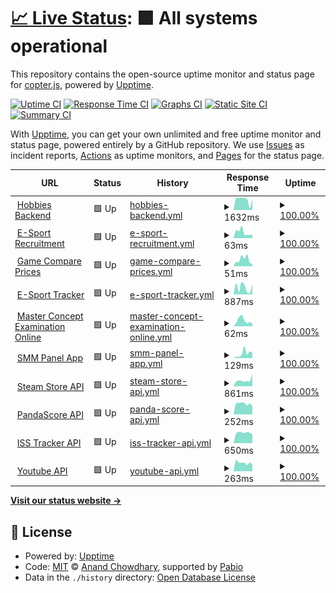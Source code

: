 # [📈 Live Status](https://krittin-58.github.io/uptime-monitoring): <!--live status--> **🟩 All systems operational**

This repository contains the open-source uptime monitor and status page for [copter.js](https://krittin-58.github.io/uptime-monitoring), powered by [Upptime](https://github.com/upptime/upptime).

[![Uptime CI](https://github.com/krittin-58/uptime-monitoring/workflows/Uptime%20CI/badge.svg)](https://github.com/krittin-58/uptime-monitoring/actions?query=workflow%3A%22Uptime+CI%22)
[![Response Time CI](https://github.com/krittin-58/uptime-monitoring/workflows/Response%20Time%20CI/badge.svg)](https://github.com/krittin-58/uptime-monitoring/actions?query=workflow%3A%22Response+Time+CI%22)
[![Graphs CI](https://github.com/krittin-58/uptime-monitoring/workflows/Graphs%20CI/badge.svg)](https://github.com/krittin-58/uptime-monitoring/actions?query=workflow%3A%22Graphs+CI%22)
[![Static Site CI](https://github.com/krittin-58/uptime-monitoring/workflows/Static%20Site%20CI/badge.svg)](https://github.com/krittin-58/uptime-monitoring/actions?query=workflow%3A%22Static+Site+CI%22)
[![Summary CI](https://github.com/krittin-58/uptime-monitoring/workflows/Summary%20CI/badge.svg)](https://github.com/krittin-58/uptime-monitoring/actions?query=workflow%3A%22Summary+CI%22)

With [Upptime](https://upptime.js.org), you can get your own unlimited and free uptime monitor and status page, powered entirely by a GitHub repository. We use [Issues](https://github.com/krittin-58/uptime-monitoring/issues) as incident reports, [Actions](https://github.com/krittin-58/uptime-monitoring/actions) as uptime monitors, and [Pages](https://krittin-58.github.io/uptime-monitoring) for the status page.

<!--start: status pages-->
<!-- This summary is generated by Upptime (https://github.com/upptime/upptime) -->
<!-- Do not edit this manually, your changes will be overwritten -->
<!-- prettier-ignore -->
| URL | Status | History | Response Time | Uptime |
| --- | ------ | ------- | ------------- | ------ |
| <img alt="" src="https://icons.duckduckgo.com/ip3/hobbies-backend.vercel.app.ico" height="13"> [Hobbies Backend](https://hobbies-backend.vercel.app) | 🟩 Up | [hobbies-backend.yml](https://github.com/krittin-58/uptime-monitoring/commits/HEAD/history/hobbies-backend.yml) | <details><summary><img alt="Response time graph" src="./graphs/hobbies-backend/response-time-week.png" height="20"> 1632ms</summary><br><a href="https://krittin-58.github.io/uptime-monitoring/history/hobbies-backend"><img alt="Response time 1144" src="https://img.shields.io/endpoint?url=https%3A%2F%2Fraw.githubusercontent.com%2Fkrittin-58%2Fuptime-monitoring%2FHEAD%2Fapi%2Fhobbies-backend%2Fresponse-time.json"></a><br><a href="https://krittin-58.github.io/uptime-monitoring/history/hobbies-backend"><img alt="24-hour response time 1744" src="https://img.shields.io/endpoint?url=https%3A%2F%2Fraw.githubusercontent.com%2Fkrittin-58%2Fuptime-monitoring%2FHEAD%2Fapi%2Fhobbies-backend%2Fresponse-time-day.json"></a><br><a href="https://krittin-58.github.io/uptime-monitoring/history/hobbies-backend"><img alt="7-day response time 1632" src="https://img.shields.io/endpoint?url=https%3A%2F%2Fraw.githubusercontent.com%2Fkrittin-58%2Fuptime-monitoring%2FHEAD%2Fapi%2Fhobbies-backend%2Fresponse-time-week.json"></a><br><a href="https://krittin-58.github.io/uptime-monitoring/history/hobbies-backend"><img alt="30-day response time 1068" src="https://img.shields.io/endpoint?url=https%3A%2F%2Fraw.githubusercontent.com%2Fkrittin-58%2Fuptime-monitoring%2FHEAD%2Fapi%2Fhobbies-backend%2Fresponse-time-month.json"></a><br><a href="https://krittin-58.github.io/uptime-monitoring/history/hobbies-backend"><img alt="1-year response time 1144" src="https://img.shields.io/endpoint?url=https%3A%2F%2Fraw.githubusercontent.com%2Fkrittin-58%2Fuptime-monitoring%2FHEAD%2Fapi%2Fhobbies-backend%2Fresponse-time-year.json"></a></details> | <details><summary><a href="https://krittin-58.github.io/uptime-monitoring/history/hobbies-backend">100.00%</a></summary><a href="https://krittin-58.github.io/uptime-monitoring/history/hobbies-backend"><img alt="All-time uptime 100.00%" src="https://img.shields.io/endpoint?url=https%3A%2F%2Fraw.githubusercontent.com%2Fkrittin-58%2Fuptime-monitoring%2FHEAD%2Fapi%2Fhobbies-backend%2Fuptime.json"></a><br><a href="https://krittin-58.github.io/uptime-monitoring/history/hobbies-backend"><img alt="24-hour uptime 100.00%" src="https://img.shields.io/endpoint?url=https%3A%2F%2Fraw.githubusercontent.com%2Fkrittin-58%2Fuptime-monitoring%2FHEAD%2Fapi%2Fhobbies-backend%2Fuptime-day.json"></a><br><a href="https://krittin-58.github.io/uptime-monitoring/history/hobbies-backend"><img alt="7-day uptime 100.00%" src="https://img.shields.io/endpoint?url=https%3A%2F%2Fraw.githubusercontent.com%2Fkrittin-58%2Fuptime-monitoring%2FHEAD%2Fapi%2Fhobbies-backend%2Fuptime-week.json"></a><br><a href="https://krittin-58.github.io/uptime-monitoring/history/hobbies-backend"><img alt="30-day uptime 100.00%" src="https://img.shields.io/endpoint?url=https%3A%2F%2Fraw.githubusercontent.com%2Fkrittin-58%2Fuptime-monitoring%2FHEAD%2Fapi%2Fhobbies-backend%2Fuptime-month.json"></a><br><a href="https://krittin-58.github.io/uptime-monitoring/history/hobbies-backend"><img alt="1-year uptime 100.00%" src="https://img.shields.io/endpoint?url=https%3A%2F%2Fraw.githubusercontent.com%2Fkrittin-58%2Fuptime-monitoring%2FHEAD%2Fapi%2Fhobbies-backend%2Fuptime-year.json"></a></details>
| <img alt="" src="https://icons.duckduckgo.com/ip3/esport-recruitment.vercel.app.ico" height="13"> [E-Sport Recruitment](https://esport-recruitment.vercel.app) | 🟩 Up | [e-sport-recruitment.yml](https://github.com/krittin-58/uptime-monitoring/commits/HEAD/history/e-sport-recruitment.yml) | <details><summary><img alt="Response time graph" src="./graphs/e-sport-recruitment/response-time-week.png" height="20"> 63ms</summary><br><a href="https://krittin-58.github.io/uptime-monitoring/history/e-sport-recruitment"><img alt="Response time 96" src="https://img.shields.io/endpoint?url=https%3A%2F%2Fraw.githubusercontent.com%2Fkrittin-58%2Fuptime-monitoring%2FHEAD%2Fapi%2Fe-sport-recruitment%2Fresponse-time.json"></a><br><a href="https://krittin-58.github.io/uptime-monitoring/history/e-sport-recruitment"><img alt="24-hour response time 36" src="https://img.shields.io/endpoint?url=https%3A%2F%2Fraw.githubusercontent.com%2Fkrittin-58%2Fuptime-monitoring%2FHEAD%2Fapi%2Fe-sport-recruitment%2Fresponse-time-day.json"></a><br><a href="https://krittin-58.github.io/uptime-monitoring/history/e-sport-recruitment"><img alt="7-day response time 63" src="https://img.shields.io/endpoint?url=https%3A%2F%2Fraw.githubusercontent.com%2Fkrittin-58%2Fuptime-monitoring%2FHEAD%2Fapi%2Fe-sport-recruitment%2Fresponse-time-week.json"></a><br><a href="https://krittin-58.github.io/uptime-monitoring/history/e-sport-recruitment"><img alt="30-day response time 84" src="https://img.shields.io/endpoint?url=https%3A%2F%2Fraw.githubusercontent.com%2Fkrittin-58%2Fuptime-monitoring%2FHEAD%2Fapi%2Fe-sport-recruitment%2Fresponse-time-month.json"></a><br><a href="https://krittin-58.github.io/uptime-monitoring/history/e-sport-recruitment"><img alt="1-year response time 96" src="https://img.shields.io/endpoint?url=https%3A%2F%2Fraw.githubusercontent.com%2Fkrittin-58%2Fuptime-monitoring%2FHEAD%2Fapi%2Fe-sport-recruitment%2Fresponse-time-year.json"></a></details> | <details><summary><a href="https://krittin-58.github.io/uptime-monitoring/history/e-sport-recruitment">100.00%</a></summary><a href="https://krittin-58.github.io/uptime-monitoring/history/e-sport-recruitment"><img alt="All-time uptime 100.00%" src="https://img.shields.io/endpoint?url=https%3A%2F%2Fraw.githubusercontent.com%2Fkrittin-58%2Fuptime-monitoring%2FHEAD%2Fapi%2Fe-sport-recruitment%2Fuptime.json"></a><br><a href="https://krittin-58.github.io/uptime-monitoring/history/e-sport-recruitment"><img alt="24-hour uptime 100.00%" src="https://img.shields.io/endpoint?url=https%3A%2F%2Fraw.githubusercontent.com%2Fkrittin-58%2Fuptime-monitoring%2FHEAD%2Fapi%2Fe-sport-recruitment%2Fuptime-day.json"></a><br><a href="https://krittin-58.github.io/uptime-monitoring/history/e-sport-recruitment"><img alt="7-day uptime 100.00%" src="https://img.shields.io/endpoint?url=https%3A%2F%2Fraw.githubusercontent.com%2Fkrittin-58%2Fuptime-monitoring%2FHEAD%2Fapi%2Fe-sport-recruitment%2Fuptime-week.json"></a><br><a href="https://krittin-58.github.io/uptime-monitoring/history/e-sport-recruitment"><img alt="30-day uptime 100.00%" src="https://img.shields.io/endpoint?url=https%3A%2F%2Fraw.githubusercontent.com%2Fkrittin-58%2Fuptime-monitoring%2FHEAD%2Fapi%2Fe-sport-recruitment%2Fuptime-month.json"></a><br><a href="https://krittin-58.github.io/uptime-monitoring/history/e-sport-recruitment"><img alt="1-year uptime 100.00%" src="https://img.shields.io/endpoint?url=https%3A%2F%2Fraw.githubusercontent.com%2Fkrittin-58%2Fuptime-monitoring%2FHEAD%2Fapi%2Fe-sport-recruitment%2Fuptime-year.json"></a></details>
| <img alt="" src="https://icons.duckduckgo.com/ip3/peppy-llama-380c69.netlify.app.ico" height="13"> [Game Compare Prices](https://peppy-llama-380c69.netlify.app) | 🟩 Up | [game-compare-prices.yml](https://github.com/krittin-58/uptime-monitoring/commits/HEAD/history/game-compare-prices.yml) | <details><summary><img alt="Response time graph" src="./graphs/game-compare-prices/response-time-week.png" height="20"> 51ms</summary><br><a href="https://krittin-58.github.io/uptime-monitoring/history/game-compare-prices"><img alt="Response time 70" src="https://img.shields.io/endpoint?url=https%3A%2F%2Fraw.githubusercontent.com%2Fkrittin-58%2Fuptime-monitoring%2FHEAD%2Fapi%2Fgame-compare-prices%2Fresponse-time.json"></a><br><a href="https://krittin-58.github.io/uptime-monitoring/history/game-compare-prices"><img alt="24-hour response time 19" src="https://img.shields.io/endpoint?url=https%3A%2F%2Fraw.githubusercontent.com%2Fkrittin-58%2Fuptime-monitoring%2FHEAD%2Fapi%2Fgame-compare-prices%2Fresponse-time-day.json"></a><br><a href="https://krittin-58.github.io/uptime-monitoring/history/game-compare-prices"><img alt="7-day response time 51" src="https://img.shields.io/endpoint?url=https%3A%2F%2Fraw.githubusercontent.com%2Fkrittin-58%2Fuptime-monitoring%2FHEAD%2Fapi%2Fgame-compare-prices%2Fresponse-time-week.json"></a><br><a href="https://krittin-58.github.io/uptime-monitoring/history/game-compare-prices"><img alt="30-day response time 66" src="https://img.shields.io/endpoint?url=https%3A%2F%2Fraw.githubusercontent.com%2Fkrittin-58%2Fuptime-monitoring%2FHEAD%2Fapi%2Fgame-compare-prices%2Fresponse-time-month.json"></a><br><a href="https://krittin-58.github.io/uptime-monitoring/history/game-compare-prices"><img alt="1-year response time 70" src="https://img.shields.io/endpoint?url=https%3A%2F%2Fraw.githubusercontent.com%2Fkrittin-58%2Fuptime-monitoring%2FHEAD%2Fapi%2Fgame-compare-prices%2Fresponse-time-year.json"></a></details> | <details><summary><a href="https://krittin-58.github.io/uptime-monitoring/history/game-compare-prices">100.00%</a></summary><a href="https://krittin-58.github.io/uptime-monitoring/history/game-compare-prices"><img alt="All-time uptime 100.00%" src="https://img.shields.io/endpoint?url=https%3A%2F%2Fraw.githubusercontent.com%2Fkrittin-58%2Fuptime-monitoring%2FHEAD%2Fapi%2Fgame-compare-prices%2Fuptime.json"></a><br><a href="https://krittin-58.github.io/uptime-monitoring/history/game-compare-prices"><img alt="24-hour uptime 100.00%" src="https://img.shields.io/endpoint?url=https%3A%2F%2Fraw.githubusercontent.com%2Fkrittin-58%2Fuptime-monitoring%2FHEAD%2Fapi%2Fgame-compare-prices%2Fuptime-day.json"></a><br><a href="https://krittin-58.github.io/uptime-monitoring/history/game-compare-prices"><img alt="7-day uptime 100.00%" src="https://img.shields.io/endpoint?url=https%3A%2F%2Fraw.githubusercontent.com%2Fkrittin-58%2Fuptime-monitoring%2FHEAD%2Fapi%2Fgame-compare-prices%2Fuptime-week.json"></a><br><a href="https://krittin-58.github.io/uptime-monitoring/history/game-compare-prices"><img alt="30-day uptime 100.00%" src="https://img.shields.io/endpoint?url=https%3A%2F%2Fraw.githubusercontent.com%2Fkrittin-58%2Fuptime-monitoring%2FHEAD%2Fapi%2Fgame-compare-prices%2Fuptime-month.json"></a><br><a href="https://krittin-58.github.io/uptime-monitoring/history/game-compare-prices"><img alt="1-year uptime 100.00%" src="https://img.shields.io/endpoint?url=https%3A%2F%2Fraw.githubusercontent.com%2Fkrittin-58%2Fuptime-monitoring%2FHEAD%2Fapi%2Fgame-compare-prices%2Fuptime-year.json"></a></details>
| <img alt="" src="https://icons.duckduckgo.com/ip3/esport-tracker-eight.vercel.app.ico" height="13"> [E-Sport Tracker](https://esport-tracker-eight.vercel.app) | 🟩 Up | [e-sport-tracker.yml](https://github.com/krittin-58/uptime-monitoring/commits/HEAD/history/e-sport-tracker.yml) | <details><summary><img alt="Response time graph" src="./graphs/e-sport-tracker/response-time-week.png" height="20"> 887ms</summary><br><a href="https://krittin-58.github.io/uptime-monitoring/history/e-sport-tracker"><img alt="Response time 921" src="https://img.shields.io/endpoint?url=https%3A%2F%2Fraw.githubusercontent.com%2Fkrittin-58%2Fuptime-monitoring%2FHEAD%2Fapi%2Fe-sport-tracker%2Fresponse-time.json"></a><br><a href="https://krittin-58.github.io/uptime-monitoring/history/e-sport-tracker"><img alt="24-hour response time 1324" src="https://img.shields.io/endpoint?url=https%3A%2F%2Fraw.githubusercontent.com%2Fkrittin-58%2Fuptime-monitoring%2FHEAD%2Fapi%2Fe-sport-tracker%2Fresponse-time-day.json"></a><br><a href="https://krittin-58.github.io/uptime-monitoring/history/e-sport-tracker"><img alt="7-day response time 887" src="https://img.shields.io/endpoint?url=https%3A%2F%2Fraw.githubusercontent.com%2Fkrittin-58%2Fuptime-monitoring%2FHEAD%2Fapi%2Fe-sport-tracker%2Fresponse-time-week.json"></a><br><a href="https://krittin-58.github.io/uptime-monitoring/history/e-sport-tracker"><img alt="30-day response time 806" src="https://img.shields.io/endpoint?url=https%3A%2F%2Fraw.githubusercontent.com%2Fkrittin-58%2Fuptime-monitoring%2FHEAD%2Fapi%2Fe-sport-tracker%2Fresponse-time-month.json"></a><br><a href="https://krittin-58.github.io/uptime-monitoring/history/e-sport-tracker"><img alt="1-year response time 921" src="https://img.shields.io/endpoint?url=https%3A%2F%2Fraw.githubusercontent.com%2Fkrittin-58%2Fuptime-monitoring%2FHEAD%2Fapi%2Fe-sport-tracker%2Fresponse-time-year.json"></a></details> | <details><summary><a href="https://krittin-58.github.io/uptime-monitoring/history/e-sport-tracker">100.00%</a></summary><a href="https://krittin-58.github.io/uptime-monitoring/history/e-sport-tracker"><img alt="All-time uptime 100.00%" src="https://img.shields.io/endpoint?url=https%3A%2F%2Fraw.githubusercontent.com%2Fkrittin-58%2Fuptime-monitoring%2FHEAD%2Fapi%2Fe-sport-tracker%2Fuptime.json"></a><br><a href="https://krittin-58.github.io/uptime-monitoring/history/e-sport-tracker"><img alt="24-hour uptime 100.00%" src="https://img.shields.io/endpoint?url=https%3A%2F%2Fraw.githubusercontent.com%2Fkrittin-58%2Fuptime-monitoring%2FHEAD%2Fapi%2Fe-sport-tracker%2Fuptime-day.json"></a><br><a href="https://krittin-58.github.io/uptime-monitoring/history/e-sport-tracker"><img alt="7-day uptime 100.00%" src="https://img.shields.io/endpoint?url=https%3A%2F%2Fraw.githubusercontent.com%2Fkrittin-58%2Fuptime-monitoring%2FHEAD%2Fapi%2Fe-sport-tracker%2Fuptime-week.json"></a><br><a href="https://krittin-58.github.io/uptime-monitoring/history/e-sport-tracker"><img alt="30-day uptime 100.00%" src="https://img.shields.io/endpoint?url=https%3A%2F%2Fraw.githubusercontent.com%2Fkrittin-58%2Fuptime-monitoring%2FHEAD%2Fapi%2Fe-sport-tracker%2Fuptime-month.json"></a><br><a href="https://krittin-58.github.io/uptime-monitoring/history/e-sport-tracker"><img alt="1-year uptime 100.00%" src="https://img.shields.io/endpoint?url=https%3A%2F%2Fraw.githubusercontent.com%2Fkrittin-58%2Fuptime-monitoring%2FHEAD%2Fapi%2Fe-sport-tracker%2Fuptime-year.json"></a></details>
| <img alt="" src="https://icons.duckduckgo.com/ip3/master-concept.vercel.app.ico" height="13"> [Master Concept Examination Online](https://master-concept.vercel.app) | 🟩 Up | [master-concept-examination-online.yml](https://github.com/krittin-58/uptime-monitoring/commits/HEAD/history/master-concept-examination-online.yml) | <details><summary><img alt="Response time graph" src="./graphs/master-concept-examination-online/response-time-week.png" height="20"> 62ms</summary><br><a href="https://krittin-58.github.io/uptime-monitoring/history/master-concept-examination-online"><img alt="Response time 87" src="https://img.shields.io/endpoint?url=https%3A%2F%2Fraw.githubusercontent.com%2Fkrittin-58%2Fuptime-monitoring%2FHEAD%2Fapi%2Fmaster-concept-examination-online%2Fresponse-time.json"></a><br><a href="https://krittin-58.github.io/uptime-monitoring/history/master-concept-examination-online"><img alt="24-hour response time 30" src="https://img.shields.io/endpoint?url=https%3A%2F%2Fraw.githubusercontent.com%2Fkrittin-58%2Fuptime-monitoring%2FHEAD%2Fapi%2Fmaster-concept-examination-online%2Fresponse-time-day.json"></a><br><a href="https://krittin-58.github.io/uptime-monitoring/history/master-concept-examination-online"><img alt="7-day response time 62" src="https://img.shields.io/endpoint?url=https%3A%2F%2Fraw.githubusercontent.com%2Fkrittin-58%2Fuptime-monitoring%2FHEAD%2Fapi%2Fmaster-concept-examination-online%2Fresponse-time-week.json"></a><br><a href="https://krittin-58.github.io/uptime-monitoring/history/master-concept-examination-online"><img alt="30-day response time 71" src="https://img.shields.io/endpoint?url=https%3A%2F%2Fraw.githubusercontent.com%2Fkrittin-58%2Fuptime-monitoring%2FHEAD%2Fapi%2Fmaster-concept-examination-online%2Fresponse-time-month.json"></a><br><a href="https://krittin-58.github.io/uptime-monitoring/history/master-concept-examination-online"><img alt="1-year response time 87" src="https://img.shields.io/endpoint?url=https%3A%2F%2Fraw.githubusercontent.com%2Fkrittin-58%2Fuptime-monitoring%2FHEAD%2Fapi%2Fmaster-concept-examination-online%2Fresponse-time-year.json"></a></details> | <details><summary><a href="https://krittin-58.github.io/uptime-monitoring/history/master-concept-examination-online">100.00%</a></summary><a href="https://krittin-58.github.io/uptime-monitoring/history/master-concept-examination-online"><img alt="All-time uptime 100.00%" src="https://img.shields.io/endpoint?url=https%3A%2F%2Fraw.githubusercontent.com%2Fkrittin-58%2Fuptime-monitoring%2FHEAD%2Fapi%2Fmaster-concept-examination-online%2Fuptime.json"></a><br><a href="https://krittin-58.github.io/uptime-monitoring/history/master-concept-examination-online"><img alt="24-hour uptime 100.00%" src="https://img.shields.io/endpoint?url=https%3A%2F%2Fraw.githubusercontent.com%2Fkrittin-58%2Fuptime-monitoring%2FHEAD%2Fapi%2Fmaster-concept-examination-online%2Fuptime-day.json"></a><br><a href="https://krittin-58.github.io/uptime-monitoring/history/master-concept-examination-online"><img alt="7-day uptime 100.00%" src="https://img.shields.io/endpoint?url=https%3A%2F%2Fraw.githubusercontent.com%2Fkrittin-58%2Fuptime-monitoring%2FHEAD%2Fapi%2Fmaster-concept-examination-online%2Fuptime-week.json"></a><br><a href="https://krittin-58.github.io/uptime-monitoring/history/master-concept-examination-online"><img alt="30-day uptime 100.00%" src="https://img.shields.io/endpoint?url=https%3A%2F%2Fraw.githubusercontent.com%2Fkrittin-58%2Fuptime-monitoring%2FHEAD%2Fapi%2Fmaster-concept-examination-online%2Fuptime-month.json"></a><br><a href="https://krittin-58.github.io/uptime-monitoring/history/master-concept-examination-online"><img alt="1-year uptime 100.00%" src="https://img.shields.io/endpoint?url=https%3A%2F%2Fraw.githubusercontent.com%2Fkrittin-58%2Fuptime-monitoring%2FHEAD%2Fapi%2Fmaster-concept-examination-online%2Fuptime-year.json"></a></details>
| <img alt="" src="https://icons.duckduckgo.com/ip3/glittery-twilight-d3f1c7.netlify.app.ico" height="13"> [SMM Panel App](https://glittery-twilight-d3f1c7.netlify.app) | 🟩 Up | [smm-panel-app.yml](https://github.com/krittin-58/uptime-monitoring/commits/HEAD/history/smm-panel-app.yml) | <details><summary><img alt="Response time graph" src="./graphs/smm-panel-app/response-time-week.png" height="20"> 129ms</summary><br><a href="https://krittin-58.github.io/uptime-monitoring/history/smm-panel-app"><img alt="Response time 170" src="https://img.shields.io/endpoint?url=https%3A%2F%2Fraw.githubusercontent.com%2Fkrittin-58%2Fuptime-monitoring%2FHEAD%2Fapi%2Fsmm-panel-app%2Fresponse-time.json"></a><br><a href="https://krittin-58.github.io/uptime-monitoring/history/smm-panel-app"><img alt="24-hour response time 142" src="https://img.shields.io/endpoint?url=https%3A%2F%2Fraw.githubusercontent.com%2Fkrittin-58%2Fuptime-monitoring%2FHEAD%2Fapi%2Fsmm-panel-app%2Fresponse-time-day.json"></a><br><a href="https://krittin-58.github.io/uptime-monitoring/history/smm-panel-app"><img alt="7-day response time 129" src="https://img.shields.io/endpoint?url=https%3A%2F%2Fraw.githubusercontent.com%2Fkrittin-58%2Fuptime-monitoring%2FHEAD%2Fapi%2Fsmm-panel-app%2Fresponse-time-week.json"></a><br><a href="https://krittin-58.github.io/uptime-monitoring/history/smm-panel-app"><img alt="30-day response time 248" src="https://img.shields.io/endpoint?url=https%3A%2F%2Fraw.githubusercontent.com%2Fkrittin-58%2Fuptime-monitoring%2FHEAD%2Fapi%2Fsmm-panel-app%2Fresponse-time-month.json"></a><br><a href="https://krittin-58.github.io/uptime-monitoring/history/smm-panel-app"><img alt="1-year response time 170" src="https://img.shields.io/endpoint?url=https%3A%2F%2Fraw.githubusercontent.com%2Fkrittin-58%2Fuptime-monitoring%2FHEAD%2Fapi%2Fsmm-panel-app%2Fresponse-time-year.json"></a></details> | <details><summary><a href="https://krittin-58.github.io/uptime-monitoring/history/smm-panel-app">100.00%</a></summary><a href="https://krittin-58.github.io/uptime-monitoring/history/smm-panel-app"><img alt="All-time uptime 100.00%" src="https://img.shields.io/endpoint?url=https%3A%2F%2Fraw.githubusercontent.com%2Fkrittin-58%2Fuptime-monitoring%2FHEAD%2Fapi%2Fsmm-panel-app%2Fuptime.json"></a><br><a href="https://krittin-58.github.io/uptime-monitoring/history/smm-panel-app"><img alt="24-hour uptime 100.00%" src="https://img.shields.io/endpoint?url=https%3A%2F%2Fraw.githubusercontent.com%2Fkrittin-58%2Fuptime-monitoring%2FHEAD%2Fapi%2Fsmm-panel-app%2Fuptime-day.json"></a><br><a href="https://krittin-58.github.io/uptime-monitoring/history/smm-panel-app"><img alt="7-day uptime 100.00%" src="https://img.shields.io/endpoint?url=https%3A%2F%2Fraw.githubusercontent.com%2Fkrittin-58%2Fuptime-monitoring%2FHEAD%2Fapi%2Fsmm-panel-app%2Fuptime-week.json"></a><br><a href="https://krittin-58.github.io/uptime-monitoring/history/smm-panel-app"><img alt="30-day uptime 100.00%" src="https://img.shields.io/endpoint?url=https%3A%2F%2Fraw.githubusercontent.com%2Fkrittin-58%2Fuptime-monitoring%2FHEAD%2Fapi%2Fsmm-panel-app%2Fuptime-month.json"></a><br><a href="https://krittin-58.github.io/uptime-monitoring/history/smm-panel-app"><img alt="1-year uptime 100.00%" src="https://img.shields.io/endpoint?url=https%3A%2F%2Fraw.githubusercontent.com%2Fkrittin-58%2Fuptime-monitoring%2FHEAD%2Fapi%2Fsmm-panel-app%2Fuptime-year.json"></a></details>
| <img alt="" src="https://icons.duckduckgo.com/ip3/hobbies-backend.vercel.app.ico" height="13"> [Steam Store API](https://hobbies-backend.vercel.app/steam/featured) | 🟩 Up | [steam-store-api.yml](https://github.com/krittin-58/uptime-monitoring/commits/HEAD/history/steam-store-api.yml) | <details><summary><img alt="Response time graph" src="./graphs/steam-store-api/response-time-week.png" height="20"> 861ms</summary><br><a href="https://krittin-58.github.io/uptime-monitoring/history/steam-store-api"><img alt="Response time 812" src="https://img.shields.io/endpoint?url=https%3A%2F%2Fraw.githubusercontent.com%2Fkrittin-58%2Fuptime-monitoring%2FHEAD%2Fapi%2Fsteam-store-api%2Fresponse-time.json"></a><br><a href="https://krittin-58.github.io/uptime-monitoring/history/steam-store-api"><img alt="24-hour response time 1751" src="https://img.shields.io/endpoint?url=https%3A%2F%2Fraw.githubusercontent.com%2Fkrittin-58%2Fuptime-monitoring%2FHEAD%2Fapi%2Fsteam-store-api%2Fresponse-time-day.json"></a><br><a href="https://krittin-58.github.io/uptime-monitoring/history/steam-store-api"><img alt="7-day response time 861" src="https://img.shields.io/endpoint?url=https%3A%2F%2Fraw.githubusercontent.com%2Fkrittin-58%2Fuptime-monitoring%2FHEAD%2Fapi%2Fsteam-store-api%2Fresponse-time-week.json"></a><br><a href="https://krittin-58.github.io/uptime-monitoring/history/steam-store-api"><img alt="30-day response time 783" src="https://img.shields.io/endpoint?url=https%3A%2F%2Fraw.githubusercontent.com%2Fkrittin-58%2Fuptime-monitoring%2FHEAD%2Fapi%2Fsteam-store-api%2Fresponse-time-month.json"></a><br><a href="https://krittin-58.github.io/uptime-monitoring/history/steam-store-api"><img alt="1-year response time 812" src="https://img.shields.io/endpoint?url=https%3A%2F%2Fraw.githubusercontent.com%2Fkrittin-58%2Fuptime-monitoring%2FHEAD%2Fapi%2Fsteam-store-api%2Fresponse-time-year.json"></a></details> | <details><summary><a href="https://krittin-58.github.io/uptime-monitoring/history/steam-store-api">100.00%</a></summary><a href="https://krittin-58.github.io/uptime-monitoring/history/steam-store-api"><img alt="All-time uptime 100.00%" src="https://img.shields.io/endpoint?url=https%3A%2F%2Fraw.githubusercontent.com%2Fkrittin-58%2Fuptime-monitoring%2FHEAD%2Fapi%2Fsteam-store-api%2Fuptime.json"></a><br><a href="https://krittin-58.github.io/uptime-monitoring/history/steam-store-api"><img alt="24-hour uptime 100.00%" src="https://img.shields.io/endpoint?url=https%3A%2F%2Fraw.githubusercontent.com%2Fkrittin-58%2Fuptime-monitoring%2FHEAD%2Fapi%2Fsteam-store-api%2Fuptime-day.json"></a><br><a href="https://krittin-58.github.io/uptime-monitoring/history/steam-store-api"><img alt="7-day uptime 100.00%" src="https://img.shields.io/endpoint?url=https%3A%2F%2Fraw.githubusercontent.com%2Fkrittin-58%2Fuptime-monitoring%2FHEAD%2Fapi%2Fsteam-store-api%2Fuptime-week.json"></a><br><a href="https://krittin-58.github.io/uptime-monitoring/history/steam-store-api"><img alt="30-day uptime 100.00%" src="https://img.shields.io/endpoint?url=https%3A%2F%2Fraw.githubusercontent.com%2Fkrittin-58%2Fuptime-monitoring%2FHEAD%2Fapi%2Fsteam-store-api%2Fuptime-month.json"></a><br><a href="https://krittin-58.github.io/uptime-monitoring/history/steam-store-api"><img alt="1-year uptime 100.00%" src="https://img.shields.io/endpoint?url=https%3A%2F%2Fraw.githubusercontent.com%2Fkrittin-58%2Fuptime-monitoring%2FHEAD%2Fapi%2Fsteam-store-api%2Fuptime-year.json"></a></details>
| <img alt="" src="https://icons.duckduckgo.com/ip3/hobbies-backend.vercel.app.ico" height="13"> [PandaScore API](https://hobbies-backend.vercel.app/pandascore) | 🟩 Up | [panda-score-api.yml](https://github.com/krittin-58/uptime-monitoring/commits/HEAD/history/panda-score-api.yml) | <details><summary><img alt="Response time graph" src="./graphs/panda-score-api/response-time-week.png" height="20"> 252ms</summary><br><a href="https://krittin-58.github.io/uptime-monitoring/history/panda-score-api"><img alt="Response time 277" src="https://img.shields.io/endpoint?url=https%3A%2F%2Fraw.githubusercontent.com%2Fkrittin-58%2Fuptime-monitoring%2FHEAD%2Fapi%2Fpanda-score-api%2Fresponse-time.json"></a><br><a href="https://krittin-58.github.io/uptime-monitoring/history/panda-score-api"><img alt="24-hour response time 199" src="https://img.shields.io/endpoint?url=https%3A%2F%2Fraw.githubusercontent.com%2Fkrittin-58%2Fuptime-monitoring%2FHEAD%2Fapi%2Fpanda-score-api%2Fresponse-time-day.json"></a><br><a href="https://krittin-58.github.io/uptime-monitoring/history/panda-score-api"><img alt="7-day response time 252" src="https://img.shields.io/endpoint?url=https%3A%2F%2Fraw.githubusercontent.com%2Fkrittin-58%2Fuptime-monitoring%2FHEAD%2Fapi%2Fpanda-score-api%2Fresponse-time-week.json"></a><br><a href="https://krittin-58.github.io/uptime-monitoring/history/panda-score-api"><img alt="30-day response time 286" src="https://img.shields.io/endpoint?url=https%3A%2F%2Fraw.githubusercontent.com%2Fkrittin-58%2Fuptime-monitoring%2FHEAD%2Fapi%2Fpanda-score-api%2Fresponse-time-month.json"></a><br><a href="https://krittin-58.github.io/uptime-monitoring/history/panda-score-api"><img alt="1-year response time 277" src="https://img.shields.io/endpoint?url=https%3A%2F%2Fraw.githubusercontent.com%2Fkrittin-58%2Fuptime-monitoring%2FHEAD%2Fapi%2Fpanda-score-api%2Fresponse-time-year.json"></a></details> | <details><summary><a href="https://krittin-58.github.io/uptime-monitoring/history/panda-score-api">100.00%</a></summary><a href="https://krittin-58.github.io/uptime-monitoring/history/panda-score-api"><img alt="All-time uptime 100.00%" src="https://img.shields.io/endpoint?url=https%3A%2F%2Fraw.githubusercontent.com%2Fkrittin-58%2Fuptime-monitoring%2FHEAD%2Fapi%2Fpanda-score-api%2Fuptime.json"></a><br><a href="https://krittin-58.github.io/uptime-monitoring/history/panda-score-api"><img alt="24-hour uptime 100.00%" src="https://img.shields.io/endpoint?url=https%3A%2F%2Fraw.githubusercontent.com%2Fkrittin-58%2Fuptime-monitoring%2FHEAD%2Fapi%2Fpanda-score-api%2Fuptime-day.json"></a><br><a href="https://krittin-58.github.io/uptime-monitoring/history/panda-score-api"><img alt="7-day uptime 100.00%" src="https://img.shields.io/endpoint?url=https%3A%2F%2Fraw.githubusercontent.com%2Fkrittin-58%2Fuptime-monitoring%2FHEAD%2Fapi%2Fpanda-score-api%2Fuptime-week.json"></a><br><a href="https://krittin-58.github.io/uptime-monitoring/history/panda-score-api"><img alt="30-day uptime 100.00%" src="https://img.shields.io/endpoint?url=https%3A%2F%2Fraw.githubusercontent.com%2Fkrittin-58%2Fuptime-monitoring%2FHEAD%2Fapi%2Fpanda-score-api%2Fuptime-month.json"></a><br><a href="https://krittin-58.github.io/uptime-monitoring/history/panda-score-api"><img alt="1-year uptime 100.00%" src="https://img.shields.io/endpoint?url=https%3A%2F%2Fraw.githubusercontent.com%2Fkrittin-58%2Fuptime-monitoring%2FHEAD%2Fapi%2Fpanda-score-api%2Fuptime-year.json"></a></details>
| <img alt="" src="https://icons.duckduckgo.com/ip3/hobbies-backend.vercel.app.ico" height="13"> [ISS Tracker API](https://hobbies-backend.vercel.app/open-notify/iss-now) | 🟩 Up | [iss-tracker-api.yml](https://github.com/krittin-58/uptime-monitoring/commits/HEAD/history/iss-tracker-api.yml) | <details><summary><img alt="Response time graph" src="./graphs/iss-tracker-api/response-time-week.png" height="20"> 650ms</summary><br><a href="https://krittin-58.github.io/uptime-monitoring/history/iss-tracker-api"><img alt="Response time 670" src="https://img.shields.io/endpoint?url=https%3A%2F%2Fraw.githubusercontent.com%2Fkrittin-58%2Fuptime-monitoring%2FHEAD%2Fapi%2Fiss-tracker-api%2Fresponse-time.json"></a><br><a href="https://krittin-58.github.io/uptime-monitoring/history/iss-tracker-api"><img alt="24-hour response time 548" src="https://img.shields.io/endpoint?url=https%3A%2F%2Fraw.githubusercontent.com%2Fkrittin-58%2Fuptime-monitoring%2FHEAD%2Fapi%2Fiss-tracker-api%2Fresponse-time-day.json"></a><br><a href="https://krittin-58.github.io/uptime-monitoring/history/iss-tracker-api"><img alt="7-day response time 650" src="https://img.shields.io/endpoint?url=https%3A%2F%2Fraw.githubusercontent.com%2Fkrittin-58%2Fuptime-monitoring%2FHEAD%2Fapi%2Fiss-tracker-api%2Fresponse-time-week.json"></a><br><a href="https://krittin-58.github.io/uptime-monitoring/history/iss-tracker-api"><img alt="30-day response time 628" src="https://img.shields.io/endpoint?url=https%3A%2F%2Fraw.githubusercontent.com%2Fkrittin-58%2Fuptime-monitoring%2FHEAD%2Fapi%2Fiss-tracker-api%2Fresponse-time-month.json"></a><br><a href="https://krittin-58.github.io/uptime-monitoring/history/iss-tracker-api"><img alt="1-year response time 670" src="https://img.shields.io/endpoint?url=https%3A%2F%2Fraw.githubusercontent.com%2Fkrittin-58%2Fuptime-monitoring%2FHEAD%2Fapi%2Fiss-tracker-api%2Fresponse-time-year.json"></a></details> | <details><summary><a href="https://krittin-58.github.io/uptime-monitoring/history/iss-tracker-api">100.00%</a></summary><a href="https://krittin-58.github.io/uptime-monitoring/history/iss-tracker-api"><img alt="All-time uptime 100.00%" src="https://img.shields.io/endpoint?url=https%3A%2F%2Fraw.githubusercontent.com%2Fkrittin-58%2Fuptime-monitoring%2FHEAD%2Fapi%2Fiss-tracker-api%2Fuptime.json"></a><br><a href="https://krittin-58.github.io/uptime-monitoring/history/iss-tracker-api"><img alt="24-hour uptime 100.00%" src="https://img.shields.io/endpoint?url=https%3A%2F%2Fraw.githubusercontent.com%2Fkrittin-58%2Fuptime-monitoring%2FHEAD%2Fapi%2Fiss-tracker-api%2Fuptime-day.json"></a><br><a href="https://krittin-58.github.io/uptime-monitoring/history/iss-tracker-api"><img alt="7-day uptime 100.00%" src="https://img.shields.io/endpoint?url=https%3A%2F%2Fraw.githubusercontent.com%2Fkrittin-58%2Fuptime-monitoring%2FHEAD%2Fapi%2Fiss-tracker-api%2Fuptime-week.json"></a><br><a href="https://krittin-58.github.io/uptime-monitoring/history/iss-tracker-api"><img alt="30-day uptime 100.00%" src="https://img.shields.io/endpoint?url=https%3A%2F%2Fraw.githubusercontent.com%2Fkrittin-58%2Fuptime-monitoring%2FHEAD%2Fapi%2Fiss-tracker-api%2Fuptime-month.json"></a><br><a href="https://krittin-58.github.io/uptime-monitoring/history/iss-tracker-api"><img alt="1-year uptime 100.00%" src="https://img.shields.io/endpoint?url=https%3A%2F%2Fraw.githubusercontent.com%2Fkrittin-58%2Fuptime-monitoring%2FHEAD%2Fapi%2Fiss-tracker-api%2Fuptime-year.json"></a></details>
| <img alt="" src="https://icons.duckduckgo.com/ip3/hobbies-backend.vercel.app.ico" height="13"> [Youtube API](https://hobbies-backend.vercel.app/youtube) | 🟩 Up | [youtube-api.yml](https://github.com/krittin-58/uptime-monitoring/commits/HEAD/history/youtube-api.yml) | <details><summary><img alt="Response time graph" src="./graphs/youtube-api/response-time-week.png" height="20"> 263ms</summary><br><a href="https://krittin-58.github.io/uptime-monitoring/history/youtube-api"><img alt="Response time 255" src="https://img.shields.io/endpoint?url=https%3A%2F%2Fraw.githubusercontent.com%2Fkrittin-58%2Fuptime-monitoring%2FHEAD%2Fapi%2Fyoutube-api%2Fresponse-time.json"></a><br><a href="https://krittin-58.github.io/uptime-monitoring/history/youtube-api"><img alt="24-hour response time 210" src="https://img.shields.io/endpoint?url=https%3A%2F%2Fraw.githubusercontent.com%2Fkrittin-58%2Fuptime-monitoring%2FHEAD%2Fapi%2Fyoutube-api%2Fresponse-time-day.json"></a><br><a href="https://krittin-58.github.io/uptime-monitoring/history/youtube-api"><img alt="7-day response time 263" src="https://img.shields.io/endpoint?url=https%3A%2F%2Fraw.githubusercontent.com%2Fkrittin-58%2Fuptime-monitoring%2FHEAD%2Fapi%2Fyoutube-api%2Fresponse-time-week.json"></a><br><a href="https://krittin-58.github.io/uptime-monitoring/history/youtube-api"><img alt="30-day response time 250" src="https://img.shields.io/endpoint?url=https%3A%2F%2Fraw.githubusercontent.com%2Fkrittin-58%2Fuptime-monitoring%2FHEAD%2Fapi%2Fyoutube-api%2Fresponse-time-month.json"></a><br><a href="https://krittin-58.github.io/uptime-monitoring/history/youtube-api"><img alt="1-year response time 255" src="https://img.shields.io/endpoint?url=https%3A%2F%2Fraw.githubusercontent.com%2Fkrittin-58%2Fuptime-monitoring%2FHEAD%2Fapi%2Fyoutube-api%2Fresponse-time-year.json"></a></details> | <details><summary><a href="https://krittin-58.github.io/uptime-monitoring/history/youtube-api">100.00%</a></summary><a href="https://krittin-58.github.io/uptime-monitoring/history/youtube-api"><img alt="All-time uptime 100.00%" src="https://img.shields.io/endpoint?url=https%3A%2F%2Fraw.githubusercontent.com%2Fkrittin-58%2Fuptime-monitoring%2FHEAD%2Fapi%2Fyoutube-api%2Fuptime.json"></a><br><a href="https://krittin-58.github.io/uptime-monitoring/history/youtube-api"><img alt="24-hour uptime 100.00%" src="https://img.shields.io/endpoint?url=https%3A%2F%2Fraw.githubusercontent.com%2Fkrittin-58%2Fuptime-monitoring%2FHEAD%2Fapi%2Fyoutube-api%2Fuptime-day.json"></a><br><a href="https://krittin-58.github.io/uptime-monitoring/history/youtube-api"><img alt="7-day uptime 100.00%" src="https://img.shields.io/endpoint?url=https%3A%2F%2Fraw.githubusercontent.com%2Fkrittin-58%2Fuptime-monitoring%2FHEAD%2Fapi%2Fyoutube-api%2Fuptime-week.json"></a><br><a href="https://krittin-58.github.io/uptime-monitoring/history/youtube-api"><img alt="30-day uptime 100.00%" src="https://img.shields.io/endpoint?url=https%3A%2F%2Fraw.githubusercontent.com%2Fkrittin-58%2Fuptime-monitoring%2FHEAD%2Fapi%2Fyoutube-api%2Fuptime-month.json"></a><br><a href="https://krittin-58.github.io/uptime-monitoring/history/youtube-api"><img alt="1-year uptime 100.00%" src="https://img.shields.io/endpoint?url=https%3A%2F%2Fraw.githubusercontent.com%2Fkrittin-58%2Fuptime-monitoring%2FHEAD%2Fapi%2Fyoutube-api%2Fuptime-year.json"></a></details>

<!--end: status pages-->

[**Visit our status website →**](https://krittin-58.github.io/uptime-monitoring)

## 📄 License

- Powered by: [Upptime](https://github.com/upptime/upptime)
- Code: [MIT](./LICENSE) © [Anand Chowdhary](https://anandchowdhary.com), supported by [Pabio](https://pabio.com)
- Data in the `./history` directory: [Open Database License](https://opendatacommons.org/licenses/odbl/1-0/)
